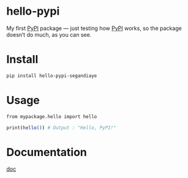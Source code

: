 # hello-pypi

My first [PyPI](https://pypi.org/) package — just testing how [PyPI](https://pypi.org/) works, so the package doesn’t do much, as you can see.

# Install

```bash
pip install hello-pypi-segandiaye
```

# Usage

```bash
from mypackage.hello import hello

print(hello()) # Output : "Hello, PyPI!"
```

# Documentation

[doc](https://pypi.org/project/hello-pypi-segandiaye/)
